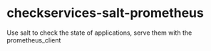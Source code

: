 # checkservices-salt-prometheus
Use salt to check the state of applications, serve them with the prometheus_client 
